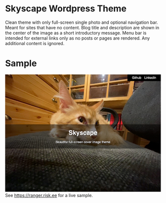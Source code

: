 # Skyscape Wordpress Theme
Clean theme with only full-screen single photo and optional navigation bar. Meant for sites that have no content. Blog title and description are shown in the center of the image as a short introductory message. Menu bar is intended for external links only as no posts or pages are rendered. Any additional content is ignored.

# Sample
![screenshot](screenshot.png)
See https://ranger.risk.ee for a live sample.
